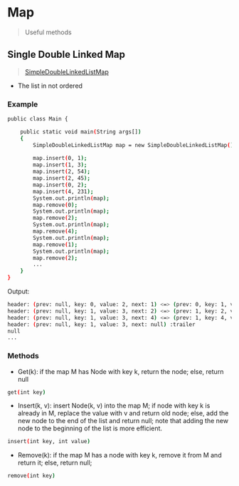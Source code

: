 # Map
> Useful methods

## Single Double Linked Map
> [SimpleDoubleLinkedListMap](/SimpleDoubleLinkedListMap)

- The list in not ordered

### Example

```sh
public class Main {

	public static void main(String args[])
	{
		SimpleDoubleLinkedListMap map = new SimpleDoubleLinkedListMap();
		
		map.insert(0, 1);
		map.insert(1, 3);
		map.insert(2, 54);
		map.insert(2, 45);
		map.insert(0, 2);
		map.insert(4, 231);
		System.out.println(map);
		map.remove(0);
		System.out.println(map);
		map.remove(2);
		System.out.println(map);
		map.remove(4);
		System.out.println(map);
		map.remove(1);
		System.out.println(map);
		map.remove(2);
        ...
	}
}
```

Output:

```sh
header: (prev: null, key: 0, value: 2, next: 1) <=> (prev: 0, key: 1, value: 3, next: 2) <=> (prev: 1, key: 2, value: 45, next: 4) <=> (prev: 2, key: 4, value: 231, next: null) :trailer
header: (prev: null, key: 1, value: 3, next: 2) <=> (prev: 1, key: 2, value: 45, next: 4) <=> (prev: 2, key: 4, value: 231, next: null) :trailer
header: (prev: null, key: 1, value: 3, next: 4) <=> (prev: 1, key: 4, value: 231, next: null) :trailer
header: (prev: null, key: 1, value: 3, next: null) :trailer
null
...
```


### Methods

- Get(k): if the map M has Node with key k, return the node; else, return null
```sh
get(int key)
```
- Insert(k, v): insert Node(k, v) into the map M; if node with key k is already in M, replace the value with v and return old node; else, add the new node to the end of the list and return null; note that adding the new node to the beginning of the list is more efficient.
 ```sh
 insert(int key, int value)
```
- Remove(k): if the map M has a node with key k, remove it from M and return it; else, return null;
 ```sh
 remove(int key)
```
